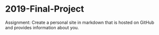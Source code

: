 # 2019-Final-Project
Assignment: Create a personal site in markdown that is hosted on GitHub and provides information about you.
